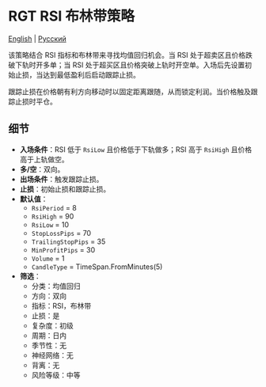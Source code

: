 # RGT RSI 布林带策略
[English](README.md) | [Русский](README_ru.md)

该策略结合 RSI 指标和布林带来寻找均值回归机会。当 RSI 处于超卖区且价格跌破下轨时开多单；当 RSI 处于超买区且价格突破上轨时开空单。入场后先设置初始止损，当达到最低盈利后启动跟踪止损。

跟踪止损在价格朝有利方向移动时以固定距离跟随，从而锁定利润。当价格触及跟踪止损时平仓。

## 细节

- **入场条件**：RSI 低于 `RsiLow` 且价格低于下轨做多；RSI 高于 `RsiHigh` 且价格高于上轨做空。
- **多/空**：双向。
- **出场条件**：触发跟踪止损。
- **止损**：初始止损和跟踪止损。
- **默认值**：
  - `RsiPeriod` = 8
  - `RsiHigh` = 90
  - `RsiLow` = 10
  - `StopLossPips` = 70
  - `TrailingStopPips` = 35
  - `MinProfitPips` = 30
  - `Volume` = 1
  - `CandleType` = TimeSpan.FromMinutes(5)
- **筛选**：
  - 分类：均值回归
  - 方向：双向
  - 指标：RSI，布林带
  - 止损：是
  - 复杂度：初级
  - 周期：日内
  - 季节性：无
  - 神经网络：无
  - 背离：无
  - 风险等级：中等
